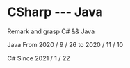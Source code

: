 # CSharp --- Java
Remark and grasp C# && Java

Java  From 2020 / 9 / 26  to  2020 / 11 / 10

C#  Since 2021 / 1 / 22
